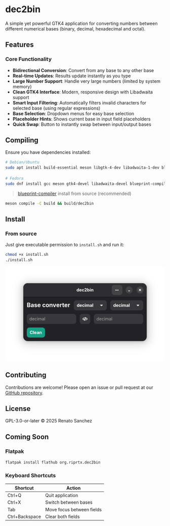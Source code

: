 # dec2bin
A simple yet powerful GTK4 application for converting numbers between different numerical bases (binary, decimal, hexadecimal and octal).

## Features

### Core Functionality
- **Bidirectional Conversion**: Convert from any base to any other base
- **Real-time Updates**: Results update instantly as you type
- **Large Number Support**: Handle very large numbers (limited by system memory)
- **Clean GTK4 Interface**: Modern, responsive design with Libadwaita support
- **Smart Input Filtering**: Automatically filters invalid characters for selected base (using regular expressions)
- **Base Selection**: Dropdown menus for easy base selection
- **Placeholder Hints**: Shows current base in input field placeholders
- **Quick Swap**: Button to instantly swap between input/output bases

## Compiling
Ensure you have dependencies installed:

```bash
# Debian/Ubuntu
sudo apt install build-essential meson libgtk-4-dev libadwaita-1-dev blueprint-compiler

# Fedora
sudo dnf install gcc meson gtk4-devel libadwaita-devel blueprint-compiler
```

> [blueprint-compiler](https://gnome.pages.gitlab.gnome.org/blueprint-compiler/) install from source (recommended)


```bash
meson compile -C build && build/dec2bin                                                
```

## Install

### From source 
Just give executable permission to `install.sh` and run it:

```bash
chmod +x install.sh
./install.sh
```


![dec2bin preview image](preview.png)

## Contributing

Contributions are welcome! Please open an issue or pull request at our [GitHub repository](https://github.com/yourusername/dec2bin).

## License

GPL-3.0-or-later © 2025 Renato Sanchez

## Coming Soon

### Flatpak 
```bash
flatpak install flathub org.riprtx.dec2bin
```

### Keyboard Shortcuts

| Shortcut       | Action                     |
|----------------|----------------------------|
| Ctrl+Q         | Quit application           |
| Ctrl+X         | Switch between bases       |
| Tab            | Move focus between fields  |
| Ctrl+Backspace | Clear both fields          |
